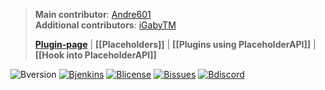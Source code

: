 [Bdiscord]: https://discordapp.com/api/guilds/164280494874165248/widget.png
[discord]: https://helpch.at/discord
[Bjenkins]: https://img.shields.io/badge/Download%20from-Jenkins-brightgreen.svg
[jenkins]: http://ci.extendedclip.com/job/PlaceholderAPI/
[Blicense]: https://img.shields.io/badge/License-GNU%20GPLv3-lightgrey.svg
[license]: https://github.com/PlaceholderAPI/PlaceholderAPI/blob/master/LICENSE
[Bissues]: https://img.shields.io/github/issues-raw/PlaceholderAPI/PlaceholderAPI.svg
[issues]: https://github.com/PlaceholderAPI/PlaceholderAPI/issues
[Bversion]: https://img.shields.io/nexus/r/http/repo.extendedclip.com/me.clip/placeholderapi.svg?label=API-Version

> **Main contributor**: [Andre601](/Andre601)  
> **Additional contributors**: [iGabyTM](/iGabyTM)
>
> **[Plugin-page](https://www.spigotmc.org/resources/6245/)** | **[[Placeholders]]** | **[[Plugins using PlaceholderAPI]]**
 | **[[Hook into PlaceholderAPI]]**
 
![Bversion] [![Bjenkins]][jenkins] [![Blicense]][license] [![Bissues]][issues] [![Bdiscord]][discord]